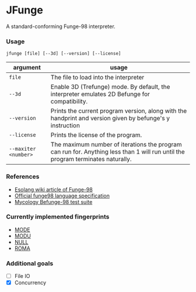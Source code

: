 # JFunge
A standard-conforming Funge-98 interpreter.

### Usage
`jfunge [file] [--3d] [--version] [--license]`

| argument             | usage                                                                                                                           |
|----------------------|---------------------------------------------------------------------------------------------------------------------------------|
| `file`               | The file to load into the interpreter                                                                                           |
| `--3d`               | Enable 3D (Trefunge) mode. By default, the interpreter emulates 2D Befunge for compatibility.                                   |
| `--version`          | Prints the current program version, along with the handprint and version given by befunge's y instruction                       |
| `--license`          | Prints the license of the program.                                                                                              |
| `--maxiter <number>` | The maximum number of iterations the program can run for. Anything less than 1 will run until the program terminates naturally. |

### References
- [Esolang wiki article of Funge-98](https://esolangs.org/wiki/Funge-98)
- [Official funge98 language specification](https://github.com/catseye/Funge-98/blob/master/doc/funge98.markdown)
- [Mycology Befunge-98 test suite](https://github.com/Deewiant/Mycology)

### Currently implemented fingerprints
- [MODE](https://catseye.tc/view/funge-98/library/MODE.markdown)
- [MODU](https://catseye.tc/view/funge-98/library/MODU.markdown)
- [NULL](https://catseye.tc/view/funge-98/library/NULL.markdown)
- [ROMA](https://catseye.tc/view/funge-98/library/ROMA.markdown)

### Additional goals
- [ ] File IO
- [x] Concurrency
